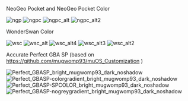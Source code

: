 NeoGeo Pocket and NeoGeo Pocket Color

![ngp](https://github.com/user-attachments/assets/323d078d-27d1-4f28-875f-b9b4e4a74387)
![ngpc](https://github.com/user-attachments/assets/589ec3bb-5aa9-47fb-894d-943771b1efec)
![ngpc_alt](https://github.com/user-attachments/assets/0abb05bc-14ef-4b91-95d8-95f5ba311578)
![ngpc_alt2](https://github.com/user-attachments/assets/3da8b2f6-58c3-4c10-a003-1acfd76ea915)


WonderSwan Color

![wsc](https://github.com/user-attachments/assets/2d6308c8-488e-468b-bfa3-dd261d184ea7)
![wsc_alt](https://github.com/user-attachments/assets/d584e017-30de-49fa-af05-c605138640c6)
![wsc_alt4](https://github.com/user-attachments/assets/75b6894e-810c-4648-aa5b-44d40914549f)
![wsc_alt3](https://github.com/user-attachments/assets/f685d29e-8c4d-4e94-bb55-8a045d86e779)
![wsc_alt2](https://github.com/user-attachments/assets/3ea51007-f884-4a2d-a7c7-3433230e96d4)

Accurate Perfect GBA SP (based on https://github.com/mugwomp93/muOS_Customization )

![Perfect_GBASP_bright_mugwomp93_dark_noshadow](https://github.com/user-attachments/assets/8fa7360a-ce64-44da-8704-aeeae110781e)
![Perfect_GBASP-colorgradient_bright_mugwomp93_dark_noshadow](https://github.com/user-attachments/assets/82a33fac-c344-4602-ae9f-50affdf3b926)
![Perfect_GBASP-SPCOLOR_bright_mugwomp93_dark_noshadow](https://github.com/user-attachments/assets/2a03ed61-7450-40d1-9b67-ff15e71f59e4)
![Perfect_GBASP-nogreygradient_bright_mugwomp93_dark_noshadow](https://github.com/user-attachments/assets/890cc466-c651-4e01-b1b6-4fc2870ce6f6)
